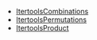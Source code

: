 + [ItertoolsCombinations](https://github.com/rection/HackerRank/blob/upgrade/python/HackerRank/Python/Iter%20Tools/ItertoolsCombinations.py)
+ [ItertoolsPermutations](https://github.com/rection/HackerRank/blob/upgrade/python/HackerRank/Python/Iter%20Tools/ItertoolsPermutations.py)
+ [ItertoolsProduct](https://github.com/rection/HackerRank/blob/upgrade/python/HackerRank/Python/Iter%20Tools/ItertoolsProduct.py)
